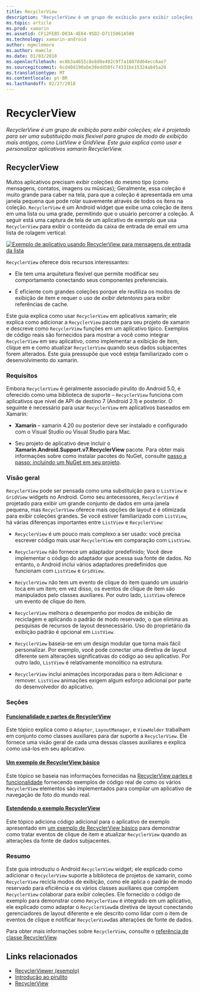 ```yaml
---
title: RecyclerView
description: "RecyclerView é um grupo de exibição para exibir coleções; ele é projetado para ser uma substituição mais flexível para grupos de modo de exibição mais antigos, como ListView e GridView.  Este guia explica como usar e personalizar aplicativos xamarin RecyclerView."
ms.topic: article
ms.prod: xamarin
ms.assetid: CF12FE85-D03A-4E64-95D2-D7115061A500
ms.technology: xamarin-android
author: mgmclemore
ms.author: mamcle
ms.date: 01/03/2018
ms.openlocfilehash: ec8b3a4655c8e8d9e492c9f7a1807dd64ecc6ae7
ms.sourcegitcommit: 6cd40d190abe38edd50fc74331be15324a845a28
ms.translationtype: MT
ms.contentlocale: pt-BR
ms.lasthandoff: 02/27/2018
---
```

# <a name="recyclerview"></a>RecyclerView

_RecyclerView é um grupo de exibição para exibir coleções; ele é projetado para ser uma substituição mais flexível para grupos de modo de exibição mais antigos, como ListView e GridView.  Este guia explica como usar e personalizar aplicativos xamarin RecyclerView._

## <a name="recyclerview"></a>RecyclerView

Muitos aplicativos precisam exibir coleções do mesmo tipo (como mensagens, contatos, imagens ou músicas); Geralmente, essa coleção é muito grande para caber na tela, para que a coleção é apresentada em uma janela pequena que pode rolar suavemente através de todos os itens na coleção.
`RecyclerView` é um Android widget que exibe uma coleção de itens em uma lista ou uma grade, permitindo que o usuário percorrer a coleção. A seguir está uma captura de tela de um aplicativo de exemplo que usa `RecyclerView` para exibir o conteúdo da caixa de entrada de email em uma lista de rolagem vertical:

[ ![Exemplo de aplicativo usando RecyclerView para mensagens de entrada da lista](images/01-recyclerview-example-sml.png)](images/01-recyclerview-example.png)

`RecyclerView` oferece dois recursos interessantes:

-  Ele tem uma arquitetura flexível que permite modificar seu comportamento conectando seus componentes preferenciais.

-  É eficiente com grandes coleções porque ele reutiliza os modos de exibição de item e requer o uso de *exibir detentores* para exibir referências de cache.

Este guia explica como usar `RecyclerView` em aplicativos xamarin; ele explica como adicionar a `RecyclerView` pacote para seu projeto de xamarin e descreve como `RecyclerView` funções em um aplicativo típico. Exemplos de código reais são fornecidos para mostrar a você como integrar `RecyclerView` em seu aplicativo, como implementar a exibição de item, clique em e como atualizar `RecyclerView` quando seus dados subjacentes forem alterados. Este guia pressupõe que você esteja familiarizado com o desenvolvimento do xamarin.


### <a name="requirements"></a>Requisitos

Embora `RecyclerView` é geralmente associado pirulito do Android 5.0, é oferecido como uma biblioteca de suporte &ndash; `RecyclerView` funciona com aplicativos que nível de API de destino 7 (Android 2.1) e posterior. O seguinte é necessário para usar `RecyclerView` em aplicativos baseados em Xamarin:

-  **Xamarin** &ndash; xamarin 4.20 ou posterior deve ser instalado e configurado com o Visual Studio ou Visual Studio para Mac.

-  Seu projeto de aplicativo deve incluir o **Xamarin.Android.Support.v7.RecyclerView** pacote. Para obter mais informações sobre como instalar pacotes do NuGet, consulte [passo a passo: incluindo um NuGet em seu projeto](https://docs.microsoft.com/visualstudio/mac/nuget-walkthrough).


### <a name="overview"></a>Visão geral

`RecyclerView` pode ser pensada como uma substituição para o `ListView` e `GridView` widgets no Android. Como seu antecessores, `RecyclerView` é projetado para exibir um grande conjunto de dados em uma janela pequena, mas `RecyclerView` oferece mais opções de layout e é otimizada para exibir coleções grandes. Se você estiver familiarizado com `ListView`, há várias diferenças importantes entre `ListView` e `RecyclerView`:

-   `RecyclerView` é um pouco mais complexo a ser usado: você precisa escrever código mais usar `RecyclerView` em comparação com `ListView`.

-   `RecyclerView` não fornece um adaptador predefinido; Você deve implementar o código do adaptador que acessa sua fonte de dados. No entanto, o Android inclui vários adaptadores predefinidos que funcionam com `ListView` e `GridView`.

-   `RecyclerView` não tem um evento de clique do item quando um usuário toca em um item; em vez disso, os eventos de clique de item são manipulados pelo classes auxiliares. Por outro lado, `ListView` oferece um evento de clique do item.

-   `RecyclerView` melhora o desempenho por modos de exibição de reciclagem e aplicando o padrão de modo reservado, o que elimina as pesquisas de recursos de layout desnecessário. Uso do proprietário da exibição padrão é opcional em `ListView`.

-   `RecyclerView` baseia-se em um design modular que torna mais fácil personalizar. Por exemplo, você pode conectar uma diretiva de layout diferente sem alterações significativas do código ao seu aplicativo.
    Por outro lado, `ListView` é relativamente monolítico na estrutura.

-   `RecyclerView` inclui animações incorporadas para o item Adicionar e remover. `ListView` animações exigem algum esforço adicional por parte do desenvolvedor do aplicativo.


### <a name="sections"></a>Seções

#### <a name="recyclerview-parts-and-functionalityandroiduser-interfacelayoutsrecycler-viewparts-and-functionalitymd"></a>[Funcionalidade e partes de RecyclerView](~/android/user-interface/layouts/recycler-view/parts-and-functionality.md)

Este tópico explica como o `Adapter`, `LayoutManager`, e `ViewHolder` trabalham em conjunto como classes auxiliares para dar suporte a `RecyclerView`.
Ele fornece uma visão geral de cada uma dessas classes auxiliares e explica como usá-los em seu aplicativo.

#### <a name="a-basic-recyclerview-exampleandroiduser-interfacelayoutsrecycler-viewrecyclerview-examplemd"></a>[Um exemplo de RecyclerView básico](~/android/user-interface/layouts/recycler-view/recyclerview-example.md)

Este tópico se baseia nas informações fornecidas na [RecyclerView partes e funcionalidade](~/android/user-interface/layouts/recycler-view/parts-and-functionality.md) fornecendo exemplos de código real de como os vários `RecyclerView` elementos são implementados para compilar um aplicativo de navegação de foto do mundo real.

#### <a name="extending-the-recyclerview-exampleandroiduser-interfacelayoutsrecycler-viewextending-the-examplemd"></a>[Estendendo o exemplo RecyclerView](~/android/user-interface/layouts/recycler-view/extending-the-example.md)

Este tópico adiciona código adicional para o aplicativo de exemplo apresentado em [um exemplo de RecyclerView básico](~/android/user-interface/layouts/recycler-view/recyclerview-example.md) para demonstrar como tratar eventos de clique de item e atualizar `RecyclerView` quando as alterações da fonte de dados subjacentes.


### <a name="summary"></a>Resumo

Este guia introduziu o Android `RecyclerView` widget; ele explicado como adicionar o `RecyclerView` suporte a biblioteca de projetos de xamarin, como `RecyclerView` recicla modos de exibição, como ele aplica o padrão de modo reservado para eficiência e os vários classes auxiliares que compõem `RecyclerView` colaborar para exibir coleções. Ele fornecido o código de exemplo para demonstrar como `RecyclerView` é integrado em um aplicativo, ele explicado como adaptar o `RecyclerView`da diretiva de layout conectando gerenciadores de layout diferente e ele descrito como lidar com o item de eventos de clique e notificar `RecyclerView`das alterações de fonte de dados.

Para obter mais informações sobre `RecyclerView`, consulte o [referência de classe RecyclerView](https://developer.android.com/reference/android/support/v7/widget/RecyclerView.html).


## <a name="related-links"></a>Links relacionados

- [RecyclerViewer (exemplo)](https://developer.xamarin.com/samples/monodroid/android5.0/RecyclerViewer)
- [Introdução ao pirulito](~/android/platform/lollipop.md)
- [RecyclerView](https://developer.android.com/reference/android/support/v7/widget/RecyclerView.html)
